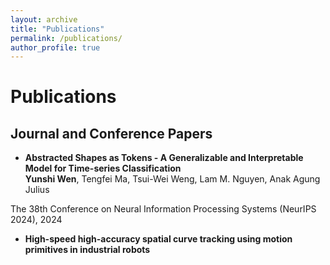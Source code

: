 ```yaml
---
layout: archive
title: "Publications"
permalink: /publications/
author_profile: true
---
```


# Publications

## Journal and Conference Papers

* **Abstracted Shapes as Tokens - A Generalizable and Interpretable Model for Time-series Classification**  
**Yunshi Wen**, Tengfei Ma, Tsui-Wei Weng, Lam M. Nguyen, Anak Agung Julius

The 38th Conference on Neural Information Processing Systems (NeurIPS 2024), 2024

* **High-speed high-accuracy spatial curve tracking using motion primitives in industrial robots**  


